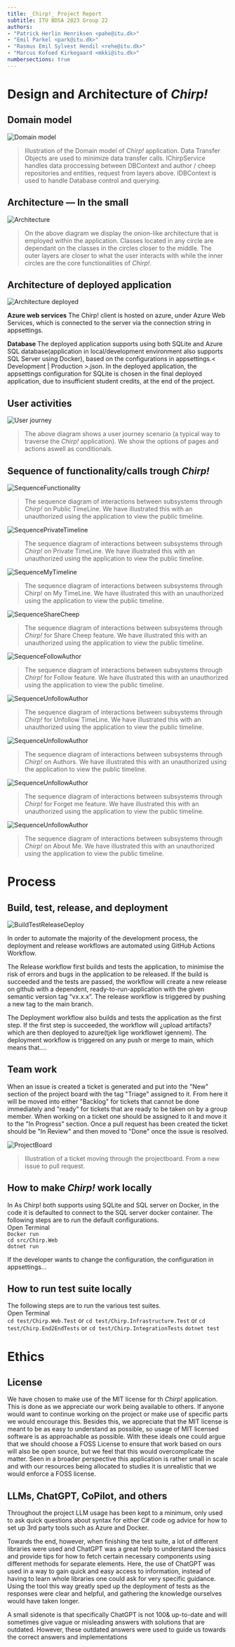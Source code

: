 ```yaml
---
title: _Chirp!_ Project Report
subtitle: ITU BDSA 2023 Group 22
authors:
- "Patrick Herlin Henriksen <pahe@itu.dk>"
- "Emil Parkel <park@itu.dk>"
- "Rasmus Emil Sylvest Hendil <rehe@itu.dk>"
- "Marcus Kofoed Kirkegaard <mkki@itu.dk>"
numbersections: true
---
```


# Design and Architecture of _Chirp!_



## Domain model
![Domain model](Diagrams/DomainModel.drawio.png "UML Diagram of the domain model")
<!--<img src=Diagrams/DomainModel.drawio.png alt="UML Diagram of the domain model" backgroundcolor="white" style="height:700px;"/> -->


> Illustration of the Domain model of _Chirp!_ application. Data Transfer Objects are used to minimize data transfer calls. IChirpService handles data proccessing between DBContext and author / cheep repositories and entities, request from layers above. IDBContext is used to handle Database control and querying. 



## Architecture — In the small

![Architecture](Diagrams/SmallArchitecture.drawio.png "Onion diagram of the architecture")
<!-- <img src="Diagrams/SmallArchitecture.drawio.png" alt="UML Diagram of the domain model" style="height:500px;"/> -->

> On the above diagram we display the onion-like architecture that is employed within the application. Classes located in any circle are dependant on the classes in the circles closer to the middle. The outer layers are closer to what the user interacts with while the inner circles are the core functionalities of _Chirp!_.



## Architecture of deployed application

![Architecture deployed](Diagrams/DeployedArchithecture.drawio.png "UML Diagram of deployed architecture")
<!-- <img src="Diagrams/DeployedArchithecture.drawio.png" alt="UML Diagram of the domain model" style="height:500px;"/> -->

**Azure web services**
The Chirp! client is hosted on azure, under Azure Web Services, which is connected to the server via the connection string in appsettings.

**Database**
The deployed application supports using both SQLite and Azure SQL database(application in local/development environment also supports SQL Server using Docker), based on the configurations in appsettings.< Development | Production >.json. In the deployed application, the appsettings configuration for SQLite is chosen in the final deployed application, due to insufficient student credits, at the end of the project.



## User activities

![User journey](Diagrams/UserJourney.drawio.png "UML Diagram of the user journey")
<!-- <img src="Diagrams/UserJourney.drawio.png" alt="UML Diagram of the domain model" style="height:500px;"/> -->

> The above diagram shows a user journey scenario (a typical way to traverse the _Chirp!_ application). We show the options of pages and actions aswell as conditionals. 



## Sequence of functionality/calls trough _Chirp!_

![SequenceFunctionality](Diagrams/SequenceOfFunctionality.drawio.png "UML Diagram of the Sequence of Functionality")
<!-- <img src="Diagrams/SequenceOfFunctionality.drawio.png" alt="UML Diagram of the domain model" style="height:500px;"/> -->
> The sequence diagram of interactions between subsystems through _Chirp!_ on Public TimeLine. We have illustrated this with an unauthorized using the application to view the public timeline.

![SequencePrivateTimeline](SubSystemSequenceDiagramPrivateTimeline.drawio.png "UML Diagram of the Sequence of Private Timeline")
<!-- <img src="Diagrams/SubSystemSequenceDiagramPrivateTimeline.drawio.png" alt="UML Diagram of the domain model" style="height:500px;"/> -->
> The sequence diagram of interactions between subsystems through _Chirp!_ on Private TimeLine. We have illustrated this with an unauthorized using the application to view the public timeline.

![SequenceMyTimeline](SubSystemSequenceDiagramMyTimeline.drawio.png "UML Diagram of the Sequence of My Timeline")
<!-- <img src="Diagrams/SubSystemSequenceDiagramMyTimeline.drawio.png" alt="UML Diagram of the domain model" style="height:500px;"/> -->
> The sequence diagram of interactions between subsystems through Chirp! on My TimeLine. We have illustrated this with an unauthorized using the application to view the public timeline.

![SequenceShareCheep](Diagrams/SubSystemSequenceDiagramShareCheep.drawio.png "UML Diagram of the Sequence of ShareCheep")
<!--<img src="Diagrams/SubSystemSequenceDiagramShareCheep.drawio.png" alt="UML Diagram of the domain model" style="height:500px;"/>-->
> The sequence diagram of interactions between subsystems through _Chirp!_ for Share Cheep feature. We have illustrated this with an unauthorized using the application to view the public timeline.

![SequenceFollowAuthor](Diagrams/SubSystemSequenceDiagramFollowAuthor.drawio.png "UML Diagram of the Sequence of FollowAuthor")
<!-- <img src="Diagrams/SubSystemSequenceDiagramFollowAuthor.drawio.png" alt="UML Diagram of the domain model" style="height:500px;"/>-->
> The sequence diagram of interactions between subsystems through _Chirp!_ for Follow feature. We have illustrated this with an unauthorized using the application to view the public timeline.

![SequenceUnfollowAuthor](Diagrams/SubSystemsSequenceDiagramUnfollowAuthor.drawio.png "UML Diagram of the Sequence of UnfollowAuthor")
<!-- <img src="Diagrams/SubSystemsSequenceDiagramUnfollowAuthor.drawio.png" alt="UML Diagram of the domain model" style="height:500px;"/>-->
> The sequence diagram of interactions between subsystems through _Chirp!_ for Unfollow TimeLine. We have illustrated this with an unauthorized using the application to view the public timeline.

![SequenceUnfollowAuthor](Diagrams/SubSystemSequenceDiagramAuthors.drawio.png "UML Diagram of the Sequence of Author")
<!-- <img src="Diagrams/SubSystemSequenceDiagramAuthors.drawio.png" alt="UML Diagram of the domain model" style="height:500px;"/> -->
> The sequence diagram of interactions between subsystems through _Chirp!_ on Authors. We have illustrated this with an unauthorized using the application to view the public timeline.

![SequenceUnfollowAuthor](Diagrams/SubSystemSequenceDiagramForgetMe.drawio.png "UML Diagram of the Sequence of Author")
<!-- <img src="Diagrams/SubSystemSequenceDiagramAuthors.drawio.png" alt="UML Diagram of the domain model" style="height:500px;"/> -->
> The sequence diagram of interactions between subsystems through _Chirp!_ for Forget me feature. We have illustrated this with an unauthorized using the application to view the public timeline.

![SequenceUnfollowAuthor](Diagrams/SubSystemSequenceDiagramAboutMe.drawio.png "UML Diagram of the Sequence of Author")
<!-- <img src="Diagrams/SubSystemSequenceDiagramAuthors.drawio.png" alt="UML Diagram of the domain model" style="height:500px;"/> -->
> The sequence diagram of interactions between subsystems through _Chirp!_ on About Me. We have illustrated this with an unauthorized using the application to view the public timeline.

# Process

## Build, test, release, and deployment

![BuildTestReleaseDeploy](Diagrams/UserJourney.drawio.png "UML Diagram of the Build, Test, Release and Deploy workflow")
<!-- <img src="Diagrams/BuildTestReleaseDeploy.drawio.png" alt="UML Diagram of the domain model" style="height:500px;"/> -->
In order to automate the majority of the development process, the deployment and release workflows are automated using GitHub Actions Workflow. 

The Release workflow first builds and tests the application, to minimise the risk of errors and bugs in the application to be released. If the build is succeeded and the tests are passed, the workflow will create a new release on github with a dependent, ready-to-run-application with the given semantic version tag “vx.x.x”. The release workflow is triggered by pushing a new tag to the main branch.

The Deployment workflow also builds and tests the application as the first step. If the first step is succeeded, the workflow will ¿upload artifacts? which are then deployed to azure(tjek lige workflowet igennem).
The deployment workflow is triggered on any push or merge to main, which means that.... <TBC>




## Team work

When an issue is created a ticket is generated and put into the "New" section of the project board with the tag "Triage" assigned to it. From here it will be moved into either "Backlog" for tickets that cannot be done immediately and "ready" for tickets that are ready to be taken on by a group member. When working on a ticket one should be assigned to it and move it to the "In Progress" section. Once a pull request has been created the ticket should be "In Review" and then moved to "Done" once the issue is resolved. 

![ProjectBoard](Diagrams/ProjectBoardDiagram.drawio.png "UML Diagram of Project Board")
<!-- <img src="Diagrams/ProjectBoardDiagram.drawio.png" alt="UML diagram of how tickets travel through the projectboard"/> -->

> Illustration of a ticket moving through the projectboard. From a new issue to pull request.

## How to make _Chirp!_ work locally

In As Chirp! both supports using SQLite and SQL server on Docker, in the code it is defaulted to connect to the SQL server docker container. The following steps are to run the default configurations.  
Open Terminal  
```Docker run```  
```cd src/Chirp.Web```  
```dotnet run```

If the developer wants to change the configuration, the configuration in appsettings…


## How to run test suite locally

The following steps are to run the various test suites.  
Open Terminal  
```cd test/Chirp.Web.Test``` or ```cd test/Chirp.Infrastructure.Test``` or  ```cd test/Chirp.End2EndTests``` or ```cd test/Chirp.IntegrationTests```
```dotnet test```

# Ethics

## License
We have chosen to make use of the MIT license for th _Chirp!_ application. This is done as we appreciate our work being available to others. If anyone would want to continue working on the project or make use of specific parts we would encourage this. Besides this, we appreciate that the MIT license is meant to be as easy to understand as possible, so usage of MIT licensed software is as approachable as possible. With these ideals one could argue that we should choose a FOSS License to ensure that work based on ours will also be open source, but we feel that this would overcomplicate the matter. Seen in a broader perspective this application is rather small in scale and with our resources being allocated to studies it is unrealistic that we would enforce a FOSS license.

## LLMs, ChatGPT, CoPilot, and others
Throughout the project LLM usage has been kept to a minimum, only used to ask quick questions about syntax for either C# code og advice for how to set up 3rd party tools such as Azure and Docker.

Towards the end, however, when finishing the test suite, a lot of different libraries were used and ChatGPT was a great help to understand the basics and provide tips for how to fetch certain necessary components using different methods for separate elements. Here, the use of ChatGPT was used in a way to gain quick and easy access to information, instead of having to learn whole libraries one could ask for very specific guidance. Using the tool this way greatly sped up the deployment of tests as the responses were clear and helpful, and gathering the knowledge ourselves would have taken longer.

A small sidenote is that specifically ChatGPT is not 100& up-to-date and will sometimes give vague or misleading answers with solutions that are outdated. However, these outdated answers were used to guide us towards the correct answers and implementations

